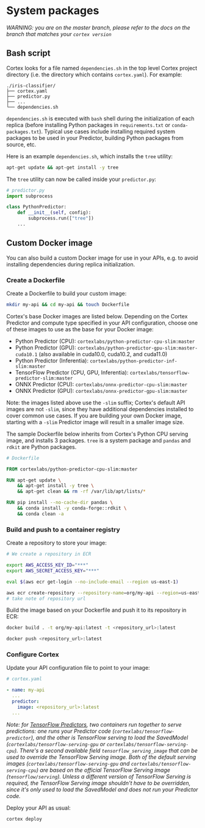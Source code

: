 # System packages

_WARNING: you are on the master branch, please refer to the docs on the branch that matches your `cortex version`_

## Bash script

Cortex looks for a file named `dependencies.sh` in the top level Cortex project directory (i.e. the directory which contains `cortex.yaml`). For example:

```text
./iris-classifier/
├── cortex.yaml
├── predictor.py
├── ...
└── dependencies.sh
```

`dependencies.sh` is executed with `bash` shell during the initialization of each replica (before installing Python packages in `requirements.txt` or `conda-packages.txt`). Typical use cases include installing required system packages to be used in your Predictor, building Python packages from source, etc.

Here is an example `dependencies.sh`, which installs the `tree` utility:

```bash
apt-get update && apt-get install -y tree
```

The `tree` utility can now be called inside your `predictor.py`:

```python
# predictor.py
import subprocess

class PythonPredictor:
    def __init__(self, config):
        subprocess.run(["tree"])
    ...
```

## Custom Docker image

You can also build a custom Docker image for use in your APIs, e.g. to avoid installing dependencies during replica initialization.

### Create a Dockerfile

Create a Dockerfile to build your custom image:

```bash
mkdir my-api && cd my-api && touch Dockerfile
```

Cortex's base Docker images are listed below. Depending on the Cortex Predictor and compute type specified in your API configuration, choose one of these images to use as the base for your Docker image:

<!-- CORTEX_VERSION_BRANCH_STABLE x6 -->
* Python Predictor (CPU): `cortexlabs/python-predictor-cpu-slim:master`
* Python Predictor (GPU): `cortexlabs/python-predictor-gpu-slim:master-cuda10.1` (also available in cuda10.0, cuda10.2, and cuda11.0)
* Python Predictor (Inferentia): `cortexlabs/python-predictor-inf-slim:master`
* TensorFlow Predictor (CPU, GPU, Inferentia): `cortexlabs/tensorflow-predictor-slim:master`
* ONNX Predictor (CPU): `cortexlabs/onnx-predictor-cpu-slim:master`
* ONNX Predictor (GPU): `cortexlabs/onnx-predictor-gpu-slim:master`

Note: the images listed above use the `-slim` suffix; Cortex's default API images are not `-slim`, since they have additional dependencies installed to cover common use cases. If you are building your own Docker image, starting with a `-slim` Predictor image will result in a smaller image size.

The sample Dockerfile below inherits from Cortex's Python CPU serving image, and installs 3 packages. `tree` is a system package and `pandas` and `rdkit` are Python packages.

<!-- CORTEX_VERSION_BRANCH_STABLE -->
```dockerfile
# Dockerfile

FROM cortexlabs/python-predictor-cpu-slim:master

RUN apt-get update \
    && apt-get install -y tree \
    && apt-get clean && rm -rf /var/lib/apt/lists/*

RUN pip install --no-cache-dir pandas \
    && conda install -y conda-forge::rdkit \
    && conda clean -a
```

### Build and push to a container registry

Create a repository to store your image:

```bash
# We create a repository in ECR

export AWS_ACCESS_KEY_ID="***"
export AWS_SECRET_ACCESS_KEY="***"

eval $(aws ecr get-login --no-include-email --region us-east-1)

aws ecr create-repository --repository-name=org/my-api --region=us-east-1
# take note of repository url
```

Build the image based on your Dockerfile and push it to its repository in ECR:

```bash
docker build . -t org/my-api:latest -t <repository_url>:latest

docker push <repository_url>:latest
```

### Configure Cortex

Update your API configuration file to point to your image:

```yaml
# cortex.yaml

- name: my-api
  ...
  predictor:
    image: <repository_url>:latest
  ...
```

*Note: for [TensorFlow Predictors](#tensorflow-predictor), two containers run together to serve predictions: one runs your Predictor code (`cortexlabs/tensorflow-predictor`), and the other is TensorFlow serving to load the SavedModel (`cortexlabs/tensorflow-serving-gpu` or `cortexlabs/tensorflow-serving-cpu`). There's a second available field `tensorflow_serving_image` that can be used to override the TensorFlow Serving image. Both of the default serving images (`cortexlabs/tensorflow-serving-gpu` and `cortexlabs/tensorflow-serving-cpu`) are based on the official TensorFlow Serving image (`tensorflow/serving`). Unless a different version of TensorFlow Serving is required, the TensorFlow Serving image shouldn't have to be overridden, since it's only used to load the SavedModel and does not run your Predictor code.*

Deploy your API as usual:

```bash
cortex deploy
```

